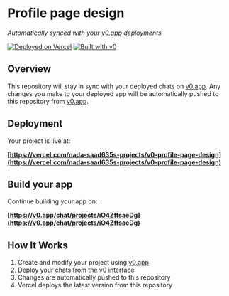 # Profile page design

*Automatically synced with your [v0.app](https://v0.app) deployments*

[![Deployed on Vercel](https://img.shields.io/badge/Deployed%20on-Vercel-black?style=for-the-badge&logo=vercel)](https://vercel.com/nada-saad635s-projects/v0-profile-page-design)
[![Built with v0](https://img.shields.io/badge/Built%20with-v0.app-black?style=for-the-badge)](https://v0.app/chat/projects/iO4ZffsaeDg)

## Overview

This repository will stay in sync with your deployed chats on [v0.app](https://v0.app).
Any changes you make to your deployed app will be automatically pushed to this repository from [v0.app](https://v0.app).

## Deployment

Your project is live at:

**[https://vercel.com/nada-saad635s-projects/v0-profile-page-design](https://vercel.com/nada-saad635s-projects/v0-profile-page-design)**

## Build your app

Continue building your app on:

**[https://v0.app/chat/projects/iO4ZffsaeDg](https://v0.app/chat/projects/iO4ZffsaeDg)**

## How It Works

1. Create and modify your project using [v0.app](https://v0.app)
2. Deploy your chats from the v0 interface
3. Changes are automatically pushed to this repository
4. Vercel deploys the latest version from this repository
